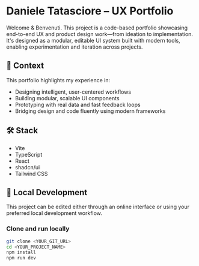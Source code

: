 # Daniele Tatasciore – UX Portfolio

Welcome & Benvenuti. This project is a code-based portfolio showcasing end-to-end UX and product design work—from ideation to implementation. It's designed as a modular, editable UI system built with modern tools, enabling experimentation and iteration across projects.

## 🧠 Context

This portfolio highlights my experience in:

-   Designing intelligent, user-centered workflows
-   Building modular, scalable UI components
-   Prototyping with real data and fast feedback loops
-   Bridging design and code fluently using modern frameworks

## 🛠️ Stack

-   Vite
-   TypeScript
-   React
-   shadcn/ui
-   Tailwind CSS

## 🔧 Local Development

This project can be edited either through an online interface or using your preferred local development workflow.

### Clone and run locally

```bash
git clone <YOUR_GIT_URL>
cd <YOUR_PROJECT_NAME>
npm install
npm run dev
```
